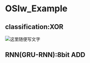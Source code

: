 # OSlw_Example
## classification:XOR

![这里随便写文字](https://github.com/Shuep418Slw/OSlw_Example/blob/master/picture/04%7E05.jpg)

## RNN(GRU-RNN):8bit ADD

